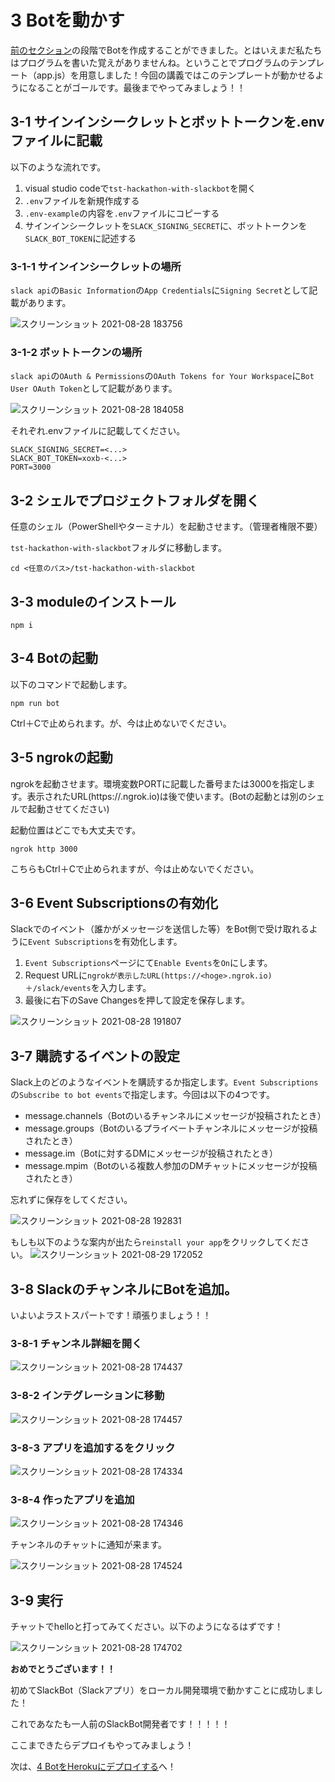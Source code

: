 # 3 Botを動かす
[前のセクション](./create-bot.md)の段階でBotを作成することができました。とはいえまだ私たちはプログラムを書いた覚えがありませんね。ということでプログラムのテンプレート（app.js）を用意しました！今回の講義ではこのテンプレートが動かせるようになることがゴールです。最後までやってみましょう！！

## 3-1 サインインシークレットとボットトークンを.envファイルに記載
以下のような流れです。

1. visual studio codeで`tst-hackathon-with-slackbot`を開く
2. `.env`ファイルを新規作成する
3. `.env-example`の内容を`.env`ファイルにコピーする
4. サインインシークレットを`SLACK_SIGNING_SECRET`に、ボットトークンを`SLACK_BOT_TOKEN`に記述する

### 3-1-1 サインインシークレットの場所
`slack api`の`Basic Information`の`App Credentials`に`Signing Secret`として記載があります。

![スクリーンショット 2021-08-28 183756](https://user-images.githubusercontent.com/38881185/131214639-793048a9-01f0-4539-b9e7-155c47f56ccc.png)


### 3-1-2 ボットトークンの場所
`slack api`の`OAuth & Permissions`の`OAuth Tokens for Your Workspace`に`Bot User OAuth Token`として記載があります。

![スクリーンショット 2021-08-28 184058](https://user-images.githubusercontent.com/38881185/131214644-2684632f-a79f-4516-a75e-bdc6752ec28a.png)


それぞれ.envファイルに記載してください。
```
SLACK_SIGNING_SECRET=<...>
SLACK_BOT_TOKEN=xoxb-<...>
PORT=3000
```

## 3-2 シェルでプロジェクトフォルダを開く

任意のシェル（PowerShellやターミナル）を起動させます。（管理者権限不要）

`tst-hackathon-with-slackbot`フォルダに移動します。

```
cd <任意のパス>/tst-hackathon-with-slackbot
```

## 3-3 moduleのインストール
```
npm i
```

## 3-4 Botの起動
以下のコマンドで起動します。

```
npm run bot
```
Ctrl＋Cで止められます。が、今は止めないでください。

## 3-5 ngrokの起動
ngrokを起動させます。環境変数PORTに記載した番号または3000を指定します。表示されたURL(https://<hoge>.ngrok.io)は後で使います。(Botの起動とは別のシェルで起動させてください)
  
起動位置はどこでも大丈夫です。

```
ngrok http 3000
```
  
こちらもCtrl＋Cで止められますが、今は止めないでください。

## 3-6 Event Subscriptionsの有効化
Slackでのイベント（誰かがメッセージを送信した等）をBot側で受け取れるように`Event Subscriptions`を有効化します。

1. `Event Subscriptions`ページにて`Enable Events`を`On`にします。
2. Request URLに`ngrokが表示したURL(https://<hoge>.ngrok.io)＋/slack/events`を入力します。
3. 最後に右下のSave Changesを押して設定を保存します。


![スクリーンショット 2021-08-28 191807](https://user-images.githubusercontent.com/38881185/131214720-c1dbacae-d68c-45e7-b147-45b1c157ab56.png)

## 3-7 購読するイベントの設定
Slack上のどのようなイベントを購読するか指定します。`Event Subscriptions`の`Subscribe to bot events`で指定します。今回は以下の4つです。

- message.channels（Botのいるチャンネルにメッセージが投稿されたとき）
- message.groups（Botのいるプライベートチャンネルにメッセージが投稿されたとき）
- message.im（Botに対するDMにメッセージが投稿されたとき）
- message.mpim（Botのいる複数人参加のDMチャットにメッセージが投稿されたとき）

忘れずに保存をしてください。

![スクリーンショット 2021-08-28 192831](https://user-images.githubusercontent.com/38881185/131215006-232f7108-2eed-4181-8a87-cac8c30e71b3.png)

もしも以下のような案内が出たら`reinstall your app`をクリックしてください。
![スクリーンショット 2021-08-29 172052](https://user-images.githubusercontent.com/38881185/131243769-62b6dbe5-6777-46e6-ae07-5c74147935c1.png)

## 3-8 SlackのチャンネルにBotを追加。
いよいよラストスパートです！頑張りましょう！！

### 3-8-1 チャンネル詳細を開く

![スクリーンショット 2021-08-28 174437](https://user-images.githubusercontent.com/38881185/131215124-0ab4e26f-c3cf-40fb-a5b0-fc61c290e3cd.png)

### 3-8-2 インテグレーションに移動

![スクリーンショット 2021-08-28 174457](https://user-images.githubusercontent.com/38881185/131215163-c2f56d3d-56f9-435d-82d7-2b8ba93357bd.png)

### 3-8-3 アプリを追加するをクリック

![スクリーンショット 2021-08-28 174334](https://user-images.githubusercontent.com/38881185/131215175-51de0a37-071d-47f8-be59-4b294034e091.png)

### 3-8-4 作ったアプリを追加

![スクリーンショット 2021-08-28 174346](https://user-images.githubusercontent.com/38881185/131215187-45e7a2b5-f7d0-4560-9faa-261eadb0dcd6.png)

チャンネルのチャットに通知が来ます。

![スクリーンショット 2021-08-28 174524](https://user-images.githubusercontent.com/38881185/131215206-c05ea437-b096-436a-9c34-14be69f45f3f.png)

## 3-9 実行
チャットでhelloと打ってみてください。以下のようになるはずです！

![スクリーンショット 2021-08-28 174702](https://user-images.githubusercontent.com/38881185/131215305-b1582afc-9a6b-4274-ba30-c4f23e705f33.png)

**おめでとうございます！！**

初めてSlackBot（Slackアプリ）をローカル開発環境で動かすことに成功しました！

これであなたも一人前のSlackBot開発者です！！！！！

ここまできたらデプロイもやってみましょう！

次は、[4 BotをHerokuにデプロイする](./deploy-bot.md)へ！
